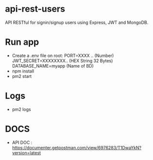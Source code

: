 # api-rest-users
API RESTful for signin/signup users using Express, JWT and MongoDB.

# Run app

- Create a .env file on root:
PORT=XXXX .. (Number)
JWT_SECRET=XXXXXXXX.. (HEX String 32 Bytes)
DATABASE_NAME=myapp (Name of BD)
- npm install
- pm2 start

# Logs
 - pm2 logs

# DOCS
- API DOC : https://documenter.getpostman.com/view/6976283/T1DwaYkN?version=latest